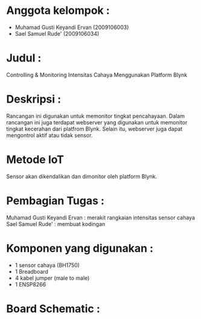 # Anggota kelompok : 
- Muhamad Gusti Keyandi Ervan (2009106003)
- Sael Samuel Rude' (2009106034)

# Judul :
Controlling & Monitoring Intensitas Cahaya Menggunakan Platform Blynk

# Deskripsi :
Rancangan ini digunakan untuk memonitor tingkat pencahayaan. Dalam rancangan ini juga terdapat webserver yang 
digunakan untuk memonitor tingkat kecerahan dari platfrom Blynk. Selain itu, webserver juga dapat mengontrol aktif atau tidak sensor.

# Metode IoT
Sensor akan dikendalikan dan dimonitor oleh platform Blynk.

# Pembagian Tugas :
Muhamad Gusti Keyandi Ervan : merakit rangkaian intensitas sensor cahaya 
Sael Samuel Rude' : membuat kodingan 

# Komponen yang digunakan :
- 1 sensor cahaya (BH1750)
- 1 Breadboard 
- 4 kabel jumper (male to male)
- 1 ENSP8266

# Board Schematic :
